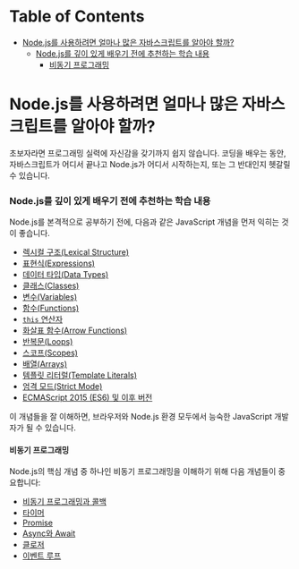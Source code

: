 # Table of Contents

- [Node.js를 사용하려면 얼마나 많은 자바스크립트를 알아야 할까?](#nodejs를-사용하려면-얼마나-많은-자바스크립트를-알아야-할까)
    - [Node.js를 깊이 있게 배우기 전에 추천하는 학습 내용](#nodejs를-깊이-있게-배우기-전에-추천하는-학습-내용)
      - [비동기 프로그래밍](#비동기-프로그래밍)

# Node.js를 사용하려면 얼마나 많은 자바스크립트를 알아야 할까?

초보자라면 프로그래밍 실력에 자신감을 갖기까지 쉽지 않습니다. 코딩을 배우는 동안, 자바스크립트가 어디서 끝나고 Node.js가 어디서 시작하는지, 또는 그 반대인지 헷갈릴 수 있습니다.


### Node.js를 깊이 있게 배우기 전에 추천하는 학습 내용

Node.js를 본격적으로 공부하기 전에, 다음과 같은 JavaScript 개념을 먼저 익히는 것이 좋습니다.

-   [렉시컬 구조(Lexical Structure)](https://developer.mozilla.org/en-US/docs/Web/JavaScript/Reference/Lexical_grammar)
-   [표현식(Expressions)](https://developer.mozilla.org/en-US/docs/Web/JavaScript/Reference/Operators)
-   [데이터 타입(Data Types)](https://developer.mozilla.org/en-US/docs/Web/JavaScript/Data_structures)
-   [클래스(Classes)](https://developer.mozilla.org/en-US/docs/Web/JavaScript/Reference/Classes)
-   [변수(Variables)](https://developer.mozilla.org/en-US/docs/Learn/JavaScript/First_steps/Variables#what_is_a_variable)
-   [함수(Functions)](https://developer.mozilla.org/en-US/docs/Web/JavaScript/Guide/Functions)
-   [`this` 연산자](https://developer.mozilla.org/en-US/docs/Web/JavaScript/Reference/Operators/this)
-   [화살표 함수(Arrow Functions)](https://developer.mozilla.org/en-US/docs/Web/JavaScript/Reference/Functions/Arrow_functions)
-   [반복문(Loops)](https://developer.mozilla.org/en-US/docs/Web/JavaScript/Guide/Loops_and_iteration)
-   [스코프(Scopes)](https://developer.mozilla.org/en-US/docs/Glossary/Scope)
-   [배열(Arrays)](https://developer.mozilla.org/en-US/docs/Web/JavaScript/Reference/Global_Objects/Array)
-   [템플릿 리터럴(Template Literals)](https://developer.mozilla.org/en-US/docs/Web/JavaScript/Reference/Template_literals)
-   [엄격 모드(Strict Mode)](https://developer.mozilla.org/en-US/docs/Web/JavaScript/Reference/Strict_mode)
-   [ECMAScript 2015 (ES6) 및 이후 버전](https://nodejs.org/ko/learn/getting-started/ecmascript-2015-es6-and-beyond)

이 개념들을 잘 이해하면, 브라우저와 Node.js 환경 모두에서 능숙한 JavaScript 개발자가 될 수 있습니다.


#### 비동기 프로그래밍

Node.js의 핵심 개념 중 하나인 비동기 프로그래밍을 이해하기 위해 다음 개념들이 중요합니다:

- [비동기 프로그래밍과 콜백](https://developer.mozilla.org/en-US/docs/Learn/JavaScript/Asynchronous/Introducing)
- [타이머](https://developer.mozilla.org/en-US/docs/Web/API/setTimeout)
- [Promise](https://developer.mozilla.org/en-US/docs/Web/JavaScript/Guide/Using_promises)
- [Async와 Await](https://developer.mozilla.org/en-US/docs/Web/JavaScript/Reference/Statements/async_function)
- [클로저](https://developer.mozilla.org/en-US/docs/Web/JavaScript/Closures)
- [이벤트 루프](https://developer.mozilla.org/en-US/docs/Web/JavaScript/EventLoop)


